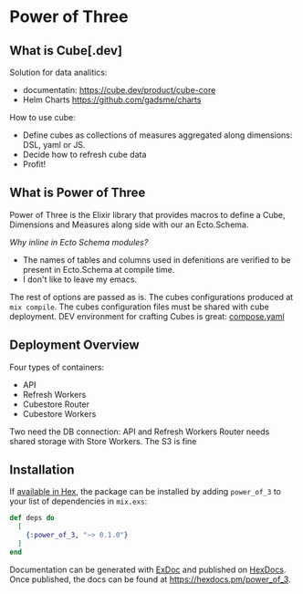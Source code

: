 # Power of Three

## What is Cube[.dev]

Solution for data analitics:
 - documentatin: https://cube.dev/product/cube-core
 - Helm Charts https://github.com/gadsme/charts

How to use cube:
 - Define cubes as collections of measures aggregated along dimensions: DSL, yaml or JS.
 - Decide how to refresh cube data
 - Profit!



## What is Power of Three

Power of Three is the Elixir library that provides macros to define a Cube, Dimensions and Measures along side with our an Ecto.Schema.

_Why inline in Ecto Schema modules?_

  - The names of tables and columns used in defenitions are verified to be present in Ecto.Schema at compile time.
  - I don't like to leave my emacs.

The rest of options are passed as is. The cubes configurations produced at `mix compile`. The cubes configuration files must be shared with cube deployment. DEV environment for crafting Cubes is great: [compose.yaml](./compose.yml)

## Deployment Overview

Four types of containers:
  - API
  - Refresh Workers
  - Cubestore Router
  - Cubestore Workers

Two need the DB connection: API and Refresh Workers
Router needs shared storage with Store Workers. The S3 is fine

## Installation

If [available in Hex](https://hex.pm/docs/publish), the package can be installed
by adding `power_of_3` to your list of dependencies in `mix.exs`:

```elixir
def deps do
  [
    {:power_of_3, "~> 0.1.0"}
  ]
end
```

Documentation can be generated with [ExDoc](https://github.com/elixir-lang/ex_doc)
and published on [HexDocs](https://hexdocs.pm). Once published, the docs can
be found at <https://hexdocs.pm/power_of_3>.
